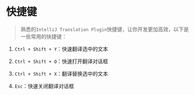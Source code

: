 # 快捷键

> 熟悉的`IntelliJ Translation Plugin`快捷键，让你开发更加高效，以下是一些常用的快捷键：

1. `Ctrl + Shift + Y`：快速翻译选中的文本

2. `Ctrl + Shift + O`：快速打开翻译对话框

3. `Ctrl + Shift + X`：翻译替换选中的文本

4. `Esc`：快速关闭翻译对话框